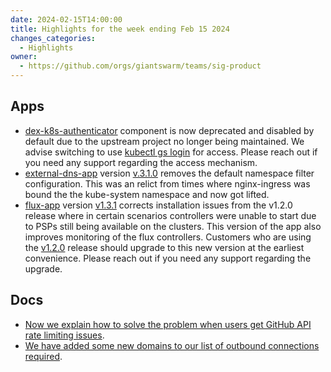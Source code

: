 ```yaml
---
date: 2024-02-15T14:00:00
title: Highlights for the week ending Feb 15 2024
changes_categories:
  - Highlights
owner:
  - https://github.com/orgs/giantswarm/teams/sig-product
---
```

## Apps

- [dex-k8s-authenticator](https://github.com/giantswarm/dex-k8s-authenticator) component is now deprecated and disabled by default due to the upstream project no longer being maintained. We advise switching to use [kubectl gs login](https://docs.giantswarm.io/vintage/use-the-api/kubectl-gs/login/) for access. Please reach out if you need any support regarding the access mechanism.
- [external-dns-app](https://github.com/giantswarm/external-dns-app) version [v.3.1.0](https://github.com/giantswarm/external-dns-app/releases/tag/v3.1.0) removes the default namespace filter configuration. This was an relict from times where nginx-ingress was bound the the kube-system namespace and now got lifted.
- [flux-app](https://github.com/giantswarm/flux-app) version [v1.3.1](https://github.com/giantswarm/flux-app/releases/tag/v1.3.1) corrects installation issues from the v1.2.0 release where in certain scenarios controllers were unable to start due to PSPs still being available on the clusters. This version of the app also improves monitoring of the flux controllers. Customers who are using the [v1.2.0](https://github.com/giantswarm/flux-app/releases/tag/v1.2.0) release should upgrade to this new version at the earliest convenience. Please reach out if you need any support regarding the upgrade.

## Docs

- [Now we explain how to solve the problem when users get GitHub API rate limiting issues](https://docs.giantswarm.io/vintage/use-the-api/kubectl-gs/faq/#why-do-i-see-api-rate-limit-exceeded-errors).
- [We have added some new domains to our list of outbound connections required](https://github.com/giantswarm/docs/pull/2120/files).
